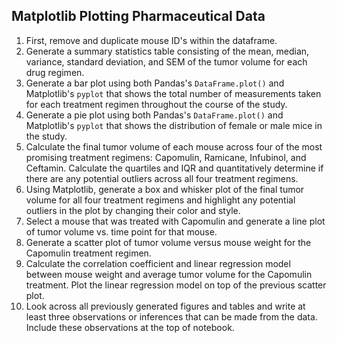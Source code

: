 ## Matplotlib Plotting Pharmaceutical Data

1. First, remove and duplicate mouse ID's within the dataframe. 
2. Generate a summary statistics table consisting of the mean, median, variance, standard deviation, and SEM of the tumor volume for each drug regimen.
3. Generate a bar plot using both Pandas's `DataFrame.plot()` and Matplotlib's `pyplot` that shows the total number of measurements taken for each treatment regimen throughout the course of the study.
4. Generate a pie plot using both Pandas's `DataFrame.plot()` and Matplotlib's `pyplot` that shows the distribution of female or male mice in the study.
5. Calculate the final tumor volume of each mouse across four of the most promising treatment regimens: Capomulin, Ramicane, Infubinol, and Ceftamin. Calculate the quartiles and IQR and quantitatively determine if there are any potential outliers across all four treatment regimens.
6. Using Matplotlib, generate a box and whisker plot of the final tumor volume for all four treatment regimens and highlight any potential outliers in the plot by changing their color and style.
7. Select a mouse that was treated with Capomulin and generate a line plot of tumor volume vs. time point for that mouse.
8. Generate a scatter plot of tumor volume versus mouse weight for the Capomulin treatment regimen.
9. Calculate the correlation coefficient and linear regression model between mouse weight and average tumor volume for the Capomulin treatment. Plot the linear regression model on top of the previous scatter plot.
10. Look across all previously generated figures and tables and write at least three observations or inferences that can be made from the data. Include these observations at the top of notebook.
